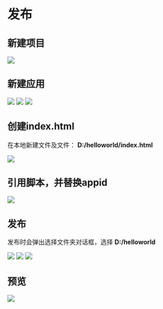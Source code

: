 # 发布

## 新建项目

![](https://blob.oauthapp.com/4/app/2/example_publish/1.png)

## 新建应用

![](https://blob.oauthapp.com/4/app/2/example_publish/2.png)
![](https://blob.oauthapp.com/4/app/2/example_publish/3.png)
![](https://blob.oauthapp.com/4/app/2/example_publish/4.png)

## 创建index.html

在本地新建文件及文件： **D:/helloworld/index.html**


![](https://blob.oauthapp.com/4/app/2/example_publish/5.png)

## 引用脚本，并替换appid

![](https://blob.oauthapp.com/4/app/2/example_publish/10.png)

## 发布

发布时会弹出选择文件夹对话框，选择 **D:/helloworld**

![](https://blob.oauthapp.com/4/app/2/example_publish/6.png)
![](https://blob.oauthapp.com/4/app/2/example_publish/7.png)
![](https://blob.oauthapp.com/4/app/2/example_publish/8.png)

## 预览
![](https://blob.oauthapp.com/4/app/2/example_publish/9.png)